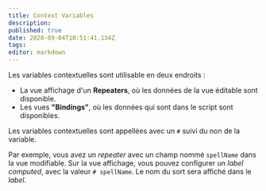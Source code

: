 ```yaml
---
title: Context Variables
description: 
published: true
date: 2020-09-04T10:51:41.134Z
tags: 
editor: markdown
---
```


Les variables contextuelles sont utilisable en deux endroits :

* La vue affichage d'un **Repeaters**, où les données de la vue éditable sont disponible.
* Les vues **"Bindings"**, où les données qui sont dans le script sont disponibles.

Les variables contextuelles sont appellées avec un `#` suivi du non de la variable.

Par exemple, vous avez un *repeater* avec un champ nommé `spellName` dans la vue modifiable. Sur la vue affichage, vous pouvez configurer un *label* *computed*, avec la valeur `# spellName`. Le nom du sort sera affiché dans le *label*.
